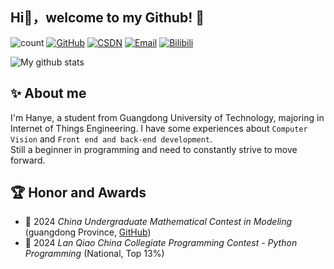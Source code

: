 ## Hi👋，welcome to my Github! 🎉

<!--
some ideas:
- 🔭 I’m currently working on ...
- 🌱 I’m currently learning ...
- 👯 I’m looking to collaborate on ...
- 🤔 I’m looking for help with ...
- 💬 Ask me about ...
- 📫 How to reach me: ...
- 😄 Pronouns: ...
- ⚡ Fun fact: ...
-->

![count](https://visitor-badge.laobi.icu/badge?page_id=https://github.com/Henryers)
[![GitHub](https://img.shields.io/badge/GitHub-100000?logo=github)](https://github.com/Henryers)
[![CSDN](https://img.shields.io/badge/CSDN-ff6600?logo=csdn&logoColor=white)](https://blog.csdn.net/mydaily_)
[![Email](https://img.shields.io/badge/Email-000000?logo=gmail)](waste_200401@qq.com)
[![Bilibili](https://img.shields.io/badge/B站-FF69B4?logo=bilibili&logoColor=white)](https://space.bilibili.com/441076921)

![My github stats](https://github-readme-stats.vercel.app/api?username=Henryers&show_icons=true&theme=radical)


## ✨ About me

I'm Hanye, a student from Guangdong University of Technology, majoring in Internet of Things Engineering. I have some experiences about `Computer Vision` and `Front end and back-end development`.  
Still a beginner in programming and need to constantly strive to move forward.

## 🏆 Honor and Awards

- 🥇 2024 *China Undergraduate Mathematical Contest in Modeling* (guangdong Province, [GitHub](https://github.com/Henryers/mathmodel-24B))
- 🥈 2024 *Lan Qiao China Collegiate Programming Contest - Python Programming* (National, Top 13%)
